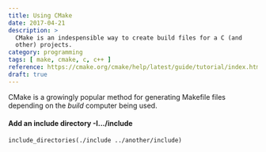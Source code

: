 ```yaml
---
title: Using CMake
date: 2017-04-21
description: >
  CMake is an indespensible way to create build files for a C (and
  other) projects. 
category: programming
tags: [ make, cmake, c, c++ ]
reference: https://cmake.org/cmake/help/latest/guide/tutorial/index.html
draft: true
---
```


CMake is a growingly popular method for generating Makefile files
depending on the _build_ computer being used.

#### Add an include directory -I.../include

```
include_directories(./include ../another/include)
```
